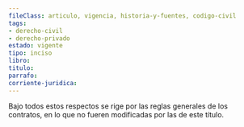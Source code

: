 ```yaml
---
fileClass: articulo, vigencia, historia-y-fuentes, codigo-civil
tags:
- derecho-civil
- derecho-privado
estado: vigente
tipo: inciso
libro:
titulo:
parrafo:
corriente-juridica:
---
```

Bajo todos estos respectos se rige por las reglas generales de los contratos, en lo que no fueren modificadas por las de este título.